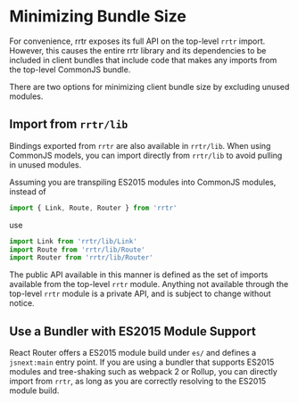 # Minimizing Bundle Size

For convenience, rrtr exposes its full API on the top-level `rrtr` import. However, this causes the entire rrtr library and its dependencies to be included in client bundles that include code that makes any imports from the top-level CommonJS bundle.

There are two options for minimizing client bundle size by excluding unused modules.


## Import from `rrtr/lib`

Bindings exported from `rrtr` are also available in `rrtr/lib`. When using CommonJS models, you can import directly from `rrtr/lib` to avoid pulling in unused modules.

Assuming you are transpiling ES2015 modules into CommonJS modules, instead of

```js
import { Link, Route, Router } from 'rrtr'
```

use

```js
import Link from 'rrtr/lib/Link'
import Route from 'rrtr/lib/Route'
import Router from 'rrtr/lib/Router'
```

The public API available in this manner is defined as the set of imports available from the top-level `rrtr` module. Anything not available through the top-level `rrtr` module is a private API, and is subject to change without notice.


## Use a Bundler with ES2015 Module Support

React Router offers a ES2015 module build under `es/` and defines a `jsnext:main` entry point. If you are using a bundler that supports ES2015 modules and tree-shaking such as webpack 2 or Rollup, you can directly import from `rrtr`, as long as you are correctly resolving to the ES2015 module build.
